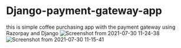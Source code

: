 # Django-payment-gateway-app
this is simple coffee purchasing app wiith the payment gateway using Razorpay and Django
![Screenshot from 2021-07-30 11-24-38](https://user-images.githubusercontent.com/85062204/127610755-99590d80-b736-4ba1-8ada-0227f84831ad.png)
![Screenshot from 2021-07-30 11-15-41](https://user-images.githubusercontent.com/85062204/127610822-9c9a162f-44d7-42c7-8905-8f0bdef84274.png)
